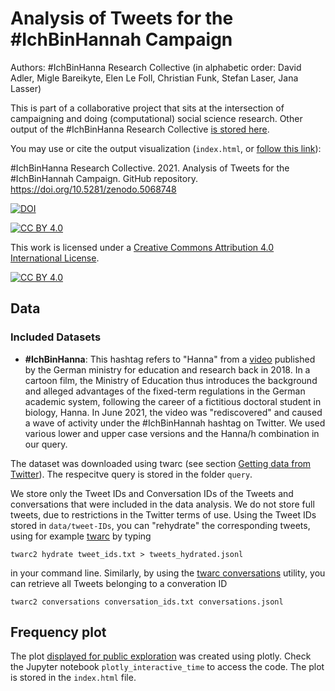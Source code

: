 # Analysis of Tweets for the #IchBinHannah Campaign

Authors: #IchBinHanna Research Collective
(in alphabetic order: David Adler, Migle Bareikyte, Elen Le Foll, Christian Funk, Stefan Laser, Jana Lasser)

This is part of a collaborative project that sits at the intersection of campaigning and doing (computational) social science research. Other output of the #IchBinHanna Research Collective [is stored here](https://github.com/LaserSteff/IchbinHanna).

You may use or cite the output visualization (```index.html```, or [follow this link](https://laserstefan.github.io/Hanna_time/)):

#IchBinHanna Research Collective. 2021. Analysis of Tweets for the #IchBinHannah Campaign. GitHub repository. https://doi.org/10.5281/zenodo.5068748


[![DOI](https://zenodo.org/badge/DOI/10.5281/zenodo.5068748.svg)](https://doi.org/10.5281/zenodo.5068748)



[![CC BY 4.0][cc-by-shield]][cc-by]

This work is licensed under a
[Creative Commons Attribution 4.0 International License][cc-by].

[![CC BY 4.0][cc-by-image]][cc-by]

[cc-by]: http://creativecommons.org/licenses/by/4.0/
[cc-by-image]: https://i.creativecommons.org/l/by/4.0/88x31.png
[cc-by-shield]: https://img.shields.io/badge/License-CC%20BY%204.0-lightgrey.svg

## Data  

### Included Datasets
* **#IchBinHanna**: This hashtag refers to "Hanna" from a [video](https://www.bmbf.de/de/media-video-16944.html) published by the German ministry for education and research back in 2018. In a cartoon film, the Ministry of Education thus introduces the background and alleged advantages of the fixed-term regulations in the German academic system, following the career of a fictitious doctoral student in biology, Hanna. In June 2021, the video was "rediscovered" and caused a wave of activity under the #IchBinHannah hashtag on Twitter. We used various lower and upper case versions and the Hanna/h combination in our query.

The dataset was downloaded using twarc (see section [Getting data from Twitter](#getting-data-from-twitter)). The respecitve query is stored in the folder ```query```.

We store only the Tweet IDs and Conversation IDs of the Tweets and conversations that were included in the data analysis. We do not store full tweets, due to restrictions in the Twitter terms of use. Using the Tweet IDs stored in ```data/tweet-IDs```, you can "rehydrate" the corresponding tweets, using for example [twarc](https://scholarslab.github.io/learn-twarc/06-twarc-command-basics#rehydrate-a-dataset) by typing  

```twarc2 hydrate tweet_ids.txt > tweets_hydrated.jsonl```  

in your command line. Similarly, by using the [twarc conversations](https://twarc-project.readthedocs.io/en/latest/twarc2/#conversations) utility, you can retrieve all Tweets belonging to a converation ID  

```twarc2 conversations conversation_ids.txt conversations.jsonl```

## Frequency plot
The plot [displayed for public exploration](https://lasersteff.github.io/Hanna_time/) was created using plotly. Check the Jupyter notebook ```plotly_interactive_time``` to access the code. The plot is stored in the ```index.html``` file.
